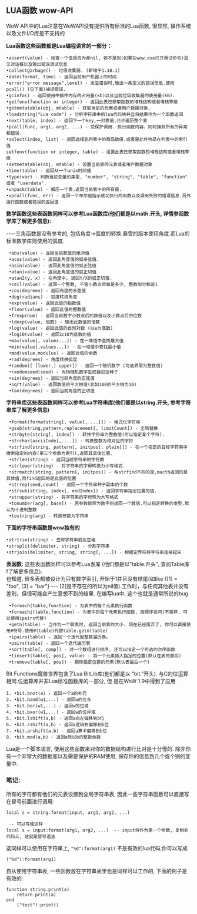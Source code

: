 
 LUA函数 wow-API
-
	
 
WoW API中的Lua注意在WoWAPI没有提供所有标准的Lua函数, 很显然, 操作系统以及文件I/O库是不支持的   
  
**Lua函数这些函数都是Lua编程语言的一部分：** 
 
	•assert(value) - 检查一个值是否为非nil, 若不是则(如果在wow.exe打开调试命令)显示对话框以及输出错误调试信息   
	•collectgarbage() - 垃圾收集器. (新增于1.10.1)   
	•date(format, time) - 返回当前用户机器上的时间.   
	•error("error message",level) - 发生错误时,输出一条定义的错误信息.使用pcall() (见下面)捕捉错误.   
	•gcinfo() - 返回使用中插件内存的占用量(kb)以及当前垃圾收集器的使用量(kB).   
	•getfenv(function or integer) - 返回此表已获取函数的堆栈结构或者堆栈等级   
	•getmetatable(obj, mtable) - 获取当前的元表或者用户数据对象.   
	•loadstring("Lua code") - 分析字符串中的lua代码块并且将结果作为一个函数返回   
	•next(table, index) - 返回下一个key,一对表值.允许遍历整个表   
	•pcall(func, arg1, arg2, ...) - 受保护调用. 执行函数内容，同时捕获所有的异常和错误.   
	•select(index, list) - 返回选择此列表中的商品数值.或者是此件物品在列表中的索引值   
	setfenv(function or integer, table) - 设置此表已获取函数的堆栈结构或者堆栈等级   
	•setmetatable(obj, mtable) - 设置当前表的元表或者用户数据对象   
	•time(table) - 返回从一个unix时间值   
	•type(var) - 判断当前变量的类型, "number", "string", "table", "function" 或者 "userdata".   
	•unpack(table) - 解压一个表.返回当前表中的所有值.   
	•xpcall(func, err) - 返回一个布尔值指示成功执行的函数以及调用失败的错误信息.另外运行函数或者错误的返回值   


**数学函数这些表函数同样可以参考Lua函数库(他们都是以math.开头, 详情参阅数学库了解更多信息):**


 ----三角函数是没有参考的, 包括角度->弧度的转换.暴雪的版本使用角度.而Lua的标准数学库则使用的弧度.   
	
	 •abs(value) - 返回当前数值的绝对值   
	 •acos(value) - 返回此角度值的弧余弦值.   
	 •asin(value) - 返回此角度值的弧正弦值   
	 •atan(value) - 返回此角度值的弧正切值   
	 •atan2(y, x) - 在角度中, 返回Y/X的弧正切值.   
	 •ceil(value) - 返回一个整数, 不管小数点后面是多少, 整数部分都进1   
	 •cos(degrees) - 返回角度的余弦值   
	 •deg(radians) - 弧度转换角度   
	 •exp(value) - 返回此值的指数值   
	 •floor(value) - 返回此值的整数值   
	 •frexp(num) - 返回当前数字小数点后的数值以及小数点后的位数   
	 •ldexp(value, 倍数) - 输出此数值的倍数   
	 •log(value) - 返回此值的自然对数 (以e为底数)   
	 •log10(value) - 返回以10为底数的值   
	 •max(value[, values...]) - 在一堆值中查找最大值   
	 •min(value[,values...]) - 在一堆值中查找最小值   
	 •mod(value,modulus) - 返回此值的余数   
	 •rad(degrees) - 角度转换弧度   
	 •random([ [lower,] upper]) - 返回一个随机数字 (可选界限为整数值)   
	 •randomseed(seed) - 为伪随机数字生成器设定种子   
	 •sin(degrees) - 返回当前角度的正弦值   
	 •sqrt(value) - 返回数值的平方根值(比如100的平方根为10)   
	 •tan(degrees) - 返回当前角度的正切值   
  

**字符串库这些表函数同样可以参考Lua字符串库(他们都是以string.开头, 参考字符串库了解更多信息)**

	 •format(formatstring[, value[, ...]]) - 格式化字符串   
	 •gsub(string,pattern,replacement[, limitCount]) - 全局替换   
	 •strbyte(string[, index]) - 转换字符串为整数值(可以指定某个字符).   
	 •strchar(asciiCode[, ...]) - 转换整数为相对应的字符   
	 •strfind(string, pattern[, initpos[, plain]]) - 在一个指定的目标字符串中搜索指定的内容(第三个参数为索引),返回其具体位置.   
	 •strlen(string) - 返回当前字符串的字符数   
	 •strlower(string) - 将字符串的字母转换为小写格式   
	 •strmatch(string, pattern[, initpos]) - 与strfind不同的是,macth返回的是具体值,而find返回的是此值的位置   
	 •strrep(seed,count) - 返回一个字符串种子副本的个数   
	 •strsub(string, index[, endIndex]) - 返回字符串指定位置的值.   
	 •strupper(string) - 将字符串的字母转为大写格式   
	 •tonumber(arg[, base]) - 若参数能转为数字则返回一个数值.可以指定转换的类型.默认为十进制整数   
	 •tostring(arg) - 转换参数为字符串   

**下面的字符串函数是wow独有的**

	•strtrim(string) - 去除字符串前后空格   
	•strsplit(delimiter, string) - 分割字符串   
	•strjoin(delimiter, string, string[, ...]) - 根据定界符将字符串连接起来   


**表函数:**
这些表函数同样可以参考Lua表库 (他们都是以"table.开头", 查阅Table库 f了解更多信息).   
也知道, 很多表都被设计为只有数字索引, 开始于1并且没有结尾(如like {[1] = "foo", [3] = "bar"} --- [2]是不存在的所以为nil值).工作时，与任何其他表并没有差别，但很可能会产生意想不到的结果. 在编写lua中, 这个也就是通常所说的bug
  
	 •foreach(table,function) - 为表中的每个元素执行函数   
	 •foreachi(table,function) - 为表中的每个元素执行函数, 按顺序访问(不推荐, 可以使用ipairs代替)   
	 •getn(table) - 当作为一个聊表时, 返回当前表的大小. 现在已经废弃了, 你可以直接使用#符号.使用#(table)代替table.getn(table)   
	 •ipairs(table) - 返回一个迭代型整数遍历表。   
	 •pairs(table) - 返回一个迭代遍历表   
	 •sort(table[, comp]) - 对一个数组进行排序, 还可以指定一个可选的次序函数   
	 •tinsert(table[, pos], value) - 将一个元素插入指定的位置(默认在表的最后)   
	 •tremove(table[, pos]) - 删除指定位置的元素(默认表最后一个)   
   
 Bit Functions魔兽世界包含了Lua BitLib库(他们都是以 "bit."开头). 与C的位运算相同.位运算库并非Lua标准函数库的一部分, 但   是在WoW 1.9中得到了应用   


	1. •bit.bnot(a) - 返回一个a的补充   
	2. •bit.band(w1,...) - 返回w的位与   
	3. •bit.bor(w1,...) - 返回w的位或   
	4. •bit.bxor(w1,...) - 返回w的位异或   
	5. •bit.lshift(a,b) - 返回a向左偏移到b位   
	6. •bit.rshift(a,b) - 返回a逻辑右偏移到b位   
	7. •bit.arshift(a,b) - 返回a算术偏移到b位   
	8. •bit.mod(a,b) - 返回a除以b的整数余数   

Lua是一个脚本语言, 使用这些函数来对你的数据结构进行比对是十分慢的. 除非你有一个非常大的数据库以及需要保护的RAM使用, 保存你的信息到几个或个别的变量中.   
  
### 笔记: ###
所有的字符都有他们的元表设置到全局字符串表, 因此一些字符串函数可以直接写在冒号前面进行调用:   
	
	local s = string.format(input, arg1, arg2, ...)  
	  
	 -- 可以写成这样  
	local s = input:format(arg1, arg2, ...)  -- input将作为第一个参数, 复制到代码上, 这就是冒号语法 
	 
这同样可以使用在字符串上, `"%d":format(arg1)` 不是有效的lua代码,你可以写成   

	("%d"):format(arg1)  

自从使用字符串表, 一些函数放在字符串表里也是同样可以工作的, 下面的例子是有效的:   
	  
	function string.print(a)  
		return print(a)  
	end  
		("test"):print()  

